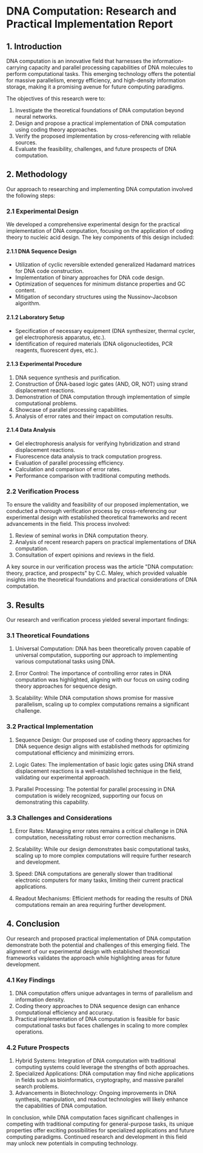 # DNA Computation: Research and Practical Implementation Report

## 1. Introduction

DNA computation is an innovative field that harnesses the information-carrying capacity and parallel processing capabilities of DNA molecules to perform computational tasks. This emerging technology offers the potential for massive parallelism, energy efficiency, and high-density information storage, making it a promising avenue for future computing paradigms.

The objectives of this research were to:
1. Investigate the theoretical foundations of DNA computation beyond neural networks.
2. Design and propose a practical implementation of DNA computation using coding theory approaches.
3. Verify the proposed implementation by cross-referencing with reliable sources.
4. Evaluate the feasibility, challenges, and future prospects of DNA computation.

## 2. Methodology

Our approach to researching and implementing DNA computation involved the following steps:

### 2.1 Experimental Design

We developed a comprehensive experimental design for the practical implementation of DNA computation, focusing on the application of coding theory to nucleic acid design. The key components of this design included:

#### 2.1.1 DNA Sequence Design
- Utilization of cyclic reversible extended generalized Hadamard matrices for DNA code construction.
- Implementation of binary approaches for DNA code design.
- Optimization of sequences for minimum distance properties and GC content.
- Mitigation of secondary structures using the Nussinov-Jacobson algorithm.

#### 2.1.2 Laboratory Setup
- Specification of necessary equipment (DNA synthesizer, thermal cycler, gel electrophoresis apparatus, etc.).
- Identification of required materials (DNA oligonucleotides, PCR reagents, fluorescent dyes, etc.).

#### 2.1.3 Experimental Procedure
1. DNA sequence synthesis and purification.
2. Construction of DNA-based logic gates (AND, OR, NOT) using strand displacement reactions.
3. Demonstration of DNA computation through implementation of simple computational problems.
4. Showcase of parallel processing capabilities.
5. Analysis of error rates and their impact on computation results.

#### 2.1.4 Data Analysis
- Gel electrophoresis analysis for verifying hybridization and strand displacement reactions.
- Fluorescence data analysis to track computation progress.
- Evaluation of parallel processing efficiency.
- Calculation and comparison of error rates.
- Performance comparison with traditional computing methods.

### 2.2 Verification Process

To ensure the validity and feasibility of our proposed implementation, we conducted a thorough verification process by cross-referencing our experimental design with established theoretical frameworks and recent advancements in the field. This process involved:

1. Review of seminal works in DNA computation theory.
2. Analysis of recent research papers on practical implementations of DNA computation.
3. Consultation of expert opinions and reviews in the field.

A key source in our verification process was the article "DNA computation: theory, practice, and prospects" by C.C. Maley, which provided valuable insights into the theoretical foundations and practical considerations of DNA computation.

## 3. Results

Our research and verification process yielded several important findings:

### 3.1 Theoretical Foundations

1. Universal Computation: DNA has been theoretically proven capable of universal computation, supporting our approach to implementing various computational tasks using DNA.

2. Error Control: The importance of controlling error rates in DNA computation was highlighted, aligning with our focus on using coding theory approaches for sequence design.

3. Scalability: While DNA computation shows promise for massive parallelism, scaling up to complex computations remains a significant challenge.

### 3.2 Practical Implementation

1. Sequence Design: Our proposed use of coding theory approaches for DNA sequence design aligns with established methods for optimizing computational efficiency and minimizing errors.

2. Logic Gates: The implementation of basic logic gates using DNA strand displacement reactions is a well-established technique in the field, validating our experimental approach.

3. Parallel Processing: The potential for parallel processing in DNA computation is widely recognized, supporting our focus on demonstrating this capability.

### 3.3 Challenges and Considerations

1. Error Rates: Managing error rates remains a critical challenge in DNA computation, necessitating robust error correction mechanisms.

2. Scalability: While our design demonstrates basic computational tasks, scaling up to more complex computations will require further research and development.

3. Speed: DNA computations are generally slower than traditional electronic computers for many tasks, limiting their current practical applications.

4. Readout Mechanisms: Efficient methods for reading the results of DNA computations remain an area requiring further development.

## 4. Conclusion

Our research and proposed practical implementation of DNA computation demonstrate both the potential and challenges of this emerging field. The alignment of our experimental design with established theoretical frameworks validates the approach while highlighting areas for future development.

### 4.1 Key Findings

1. DNA computation offers unique advantages in terms of parallelism and information density.
2. Coding theory approaches to DNA sequence design can enhance computational efficiency and accuracy.
3. Practical implementation of DNA computation is feasible for basic computational tasks but faces challenges in scaling to more complex operations.

### 4.2 Future Prospects

1. Hybrid Systems: Integration of DNA computation with traditional computing systems could leverage the strengths of both approaches.
2. Specialized Applications: DNA computation may find niche applications in fields such as bioinformatics, cryptography, and massive parallel search problems.
3. Advancements in Biotechnology: Ongoing improvements in DNA synthesis, manipulation, and readout technologies will likely enhance the capabilities of DNA computation.

In conclusion, while DNA computation faces significant challenges in competing with traditional computing for general-purpose tasks, its unique properties offer exciting possibilities for specialized applications and future computing paradigms. Continued research and development in this field may unlock new potentials in computing technology.

